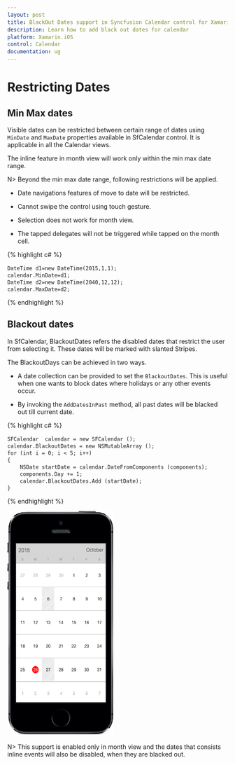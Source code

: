 ```yaml
---
layout: post
title: BlackOut Dates support in Syncfusion Calendar control for Xamarin.iOS
description: Learn how to add black out dates for calendar
platform: Xamarin.iOS
control: Calendar
documentation: ug
---
```


# Restricting Dates

## Min Max dates

Visible dates can be restricted between certain range of dates using `MinDate` and `MaxDate` properties available in SfCalendar control. It is applicable in all the Calendar views.

The inline feature in month view will work only within the min max date range.

N> Beyond the min max date range, following restrictions will be applied.

* Date navigations features of move to date will be restricted.

* Cannot swipe the control using touch gesture.

* Selection does not work for month view. 

* The tapped delegates will not be triggered while tapped on the month cell.  

{% highlight c# %}

	DateTime d1=new DateTime(2015,1,1);
	calendar.MinDate=d1;
	DateTime d2=new DateTime(2040,12,12);
	calendar.MaxDate=d2;
	
{% endhighlight %}

## Blackout dates

In SfCalendar, BlackoutDates refers the disabled dates that restrict the user from selecting it. These dates will be marked with slanted Stripes. 

The BlackoutDays can be achieved in two ways. 

*	A date collection can be provided to set the `BlackoutDates`. This is useful when one wants to block dates where holidays or any other events occur. 

*	By invoking the `AddDatesInPast` method, all past dates will be blacked out till current date.

{% highlight c# %}

	SFCalendar  calendar = new SFCalendar ();
	calendar.BlackoutDates = new NSMutableArray ();
	for (int i = 0; i < 5; i++) 
	{
		NSDate startDate = calendar.DateFromComponents (components);
		components.Day += 1;
		calendar.BlackoutDates.Add (startDate);
	}
	
{% endhighlight %}

![](images/blackout_dates.png)                                        


N> This support is enabled only in month view and the dates that consists inline events will also be disabled, when they are blacked out.
